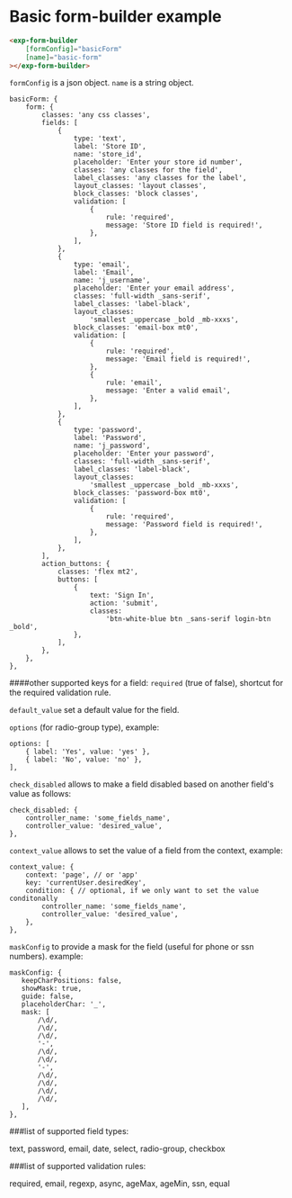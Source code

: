 # Basic form-builder example

```html
<exp-form-builder
    [formConfig]="basicForm"
    [name]="basic-form"
></exp-form-builder>
```

`formConfig` is a json object.
`name` is a string object.

```$xslt
basicForm: {
    form: {
        classes: 'any css classes',
        fields: [
            {
                type: 'text',
                label: 'Store ID',
                name: 'store_id',
                placeholder: 'Enter your store id number',
                classes: 'any classes for the field',
                label_classes: 'any classes for the label',
                layout_classes: 'layout classes',
                block_classes: 'block classes',
                validation: [
                    {
                        rule: 'required',
                        message: 'Store ID field is required!',
                    },
                ],
            },
            {
                type: 'email',
                label: 'Email',
                name: 'j_username',
                placeholder: 'Enter your email address',
                classes: 'full-width _sans-serif',
                label_classes: 'label-black',
                layout_classes:
                    'smallest _uppercase _bold _mb-xxxs',
                block_classes: 'email-box mt0',
                validation: [
                    {
                        rule: 'required',
                        message: 'Email field is required!',
                    },
                    {
                        rule: 'email',
                        message: 'Enter a valid email',
                    },
                ],
            },
            {
                type: 'password',
                label: 'Password',
                name: 'j_password',
                placeholder: 'Enter your password',
                classes: 'full-width _sans-serif',
                label_classes: 'label-black',
                layout_classes:
                    'smallest _uppercase _bold _mb-xxxs',
                block_classes: 'password-box mt0',
                validation: [
                    {
                        rule: 'required',
                        message: 'Password field is required!',
                    },
                ],
            },
        ],
        action_buttons: {
            classes: 'flex mt2',
            buttons: [
                {
                    text: 'Sign In',
                    action: 'submit',
                    classes:
                        'btn-white-blue btn _sans-serif login-btn _bold',
                },
            ],
        },
    },
},
```

####other supported keys for a field:
`required` (true of false), shortcut for the required validation rule.

`default_value` set a default value for the field.

`options` (for radio-group type), example:

```
options: [
    { label: 'Yes', value: 'yes' },
    { label: 'No', value: 'no' },
],
```

`check_disabled` allows to make a field disabled based on another field's value as follows:

```
check_disabled: {
    controller_name: 'some_fields_name',
    controller_value: 'desired_value',
},
```

`context_value` allows to set the value of a field from the context, example:

```
context_value: {
    context: 'page', // or 'app'
    key: 'currentUser.desiredKey',
    condition: { // optional, if we only want to set the value conditonally
        controller_name: 'some_fields_name',
        controller_value: 'desired_value',
    },
},
```

`maskConfig` to provide a mask for the field (useful for phone or ssn numbers).
example:

```
maskConfig: {
   keepCharPositions: false,
   showMask: true,
   guide: false,
   placeholderChar: '_',
   mask: [
       /\d/,
       /\d/,
       /\d/,
       '-',
       /\d/,
       /\d/,
       '-',
       /\d/,
       /\d/,
       /\d/,
       /\d/,
   ],
},
```

###list of supported field types:

text, password, email, date, select, radio-group, checkbox

###list of supported validation rules:

required, email, regexp, async, ageMax, ageMin, ssn, equal
